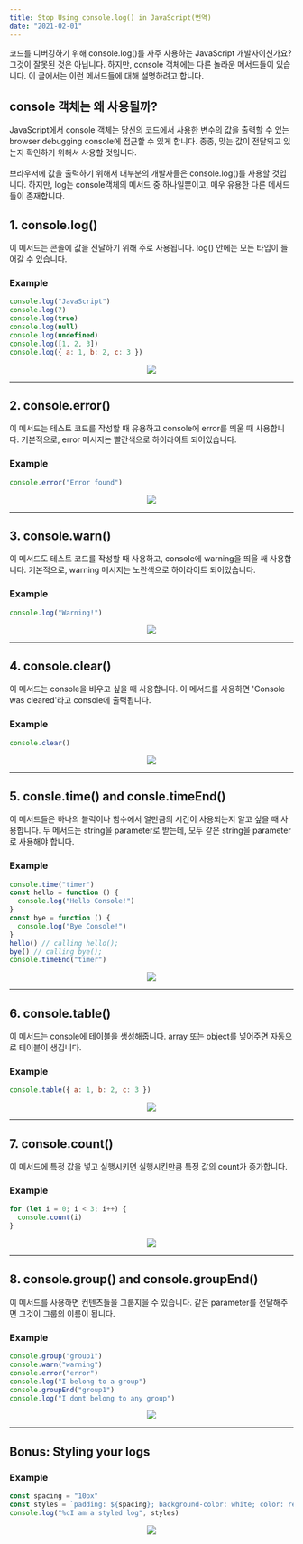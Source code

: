 ```yaml
---
title: Stop Using console.log() in JavaScript(번역)
date: "2021-02-01"
---
```


코드를 디버깅하기 위해 console.log()를 자주 사용하는 JavaScript 개발자이신가요? 그것이 잘못된 것은 아닙니다. 하지만, console 객체에는 다른 놀라운 메서드들이 있습니다. 이 글에서는 이런 메서드들에 대해 설명하려고 합니다.

## console 객체는 왜 사용될까?

JavaScript에서 console 객체는 당신의 코드에서 사용한 변수의 값을 출력할 수 있는 browser debugging console에 접근할 수 있게 합니다. 종종, 맞는 값이 전달되고 있는지 확인하기 위해서 사용할 것입니다.<br><br>
브라우저에 값을 출력하기 위해서 대부분의 개발자들은 console.log()를 사용할 것입니다. 하지만, log는 console객체의 메서드 중 하나일뿐이고, 매우 유용한 다른 메서드들이 존재합니다.

## 1. console.log()

이 메서드는 콘솔에 값을 전달하기 위해 주로 사용됩니다. log() 안에는 모든 타입이 들어갈 수 있습니다.

### Example

```js
console.log("JavaScript")
console.log(7)
console.log(true)
console.log(null)
console.log(undefined)
console.log([1, 2, 3])
console.log({ a: 1, b: 2, c: 3 })
```

<p align='center'>
  <img src='https://miro.medium.com/max/351/1*L0vaz4jpLViLIJ-oXr2o6Q.png'/>
</p>
<hr>

## 2. console.error()

이 메서드는 테스트 코드를 작성할 때 유용하고 console에 error를 띄울 때 사용합니다. 기본적으로, error 메시지는 빨간색으로 하이라이트 되어있습니다.

### Example

```js
console.error("Error found")
```

<p align='center'>
  <img src="https://miro.medium.com/max/346/1*bLNgJWF1wGx1NRd53mTYPw.png" />
</p>
<hr>

## 3. console.warn()

이 메서드도 테스트 코드를 작성할 때 사용하고, console에 warning을 띄울 쌔 사용합니다. 기본적으로, warning 메시지는 노란색으로 하이라이트 되어있습니다.

### Example

```js
console.log("Warning!")
```

<p align='center'>
  <img src="https://miro.medium.com/max/349/1*z61it_h7bxHF84T_DCATcA.png" />
</p>
<hr>

## 4. console.clear()

이 메서드는 console을 비우고 싶을 때 사용합니다. 이 메서드를 사용하면 'Console was cleared'라고 console에 출력됩니다.

### Example

```js
console.clear()
```

<p align='center'>
  <img src="https://miro.medium.com/max/348/1*xsLNlkO-m9L0KP3TF81MSQ.png" />
</p>
<hr>

## 5. consle.time() and consle.timeEnd()

이 메서드들은 하나의 블럭이나 함수에서 얼만큼의 시간이 사용되는지 알고 싶을 때 사용합니다. 두 메서드는 string을 parameter로 받는데, 모두 같은 string을 parameter로 사용해야 합니다.

### Example

```js
console.time("timer")
const hello = function () {
  console.log("Hello Console!")
}
const bye = function () {
  console.log("Bye Console!")
}
hello() // calling hello();
bye() // calling bye();
console.timeEnd("timer")
```

<p align='center'>
  <img src="https://miro.medium.com/max/346/1*S63BR8aOlGfYfAhgaR9TJw.png" />
</p>
<hr>

## 6. console.table()

이 메서드는 console에 테이블을 생성해줍니다. array 또는 object를 넣어주면 자동으로 테이블이 생깁니다.

### Example

```js
console.table({ a: 1, b: 2, c: 3 })
```

<p align='center'>
  <img src="https://miro.medium.com/max/470/1*emG1EeptLSHsLbR2ulPfKg.png" />
</p>
<hr>

## 7. console.count()

이 메서드에 특정 값을 넣고 실행시키면 실행시킨만큼 특정 값의 count가 증가합니다.

### Example

```js
for (let i = 0; i < 3; i++) {
  console.count(i)
}
```

<p align='center'>
  <img src="https://miro.medium.com/max/346/1*hfucVhBEtQBFjgzTv3QoFg.png" />
</p>
<hr>

## 8. console.group() and console.groupEnd()

이 메서드를 사용하면 컨텐츠들을 그룹지을 수 있습니다. 같은 parameter를 전달해주면 그것이 그룹의 이름이 됩니다.

### Example

```js
console.group("group1")
console.warn("warning")
console.error("error")
console.log("I belong to a group")
console.groupEnd("group1")
console.log("I dont belong to any group")
```

<p align='center'>
  <img src="https://miro.medium.com/max/349/1*Q_Ok_EnFSioEiNES7vpq3A.png" />
</p>
<hr>

## Bonus: Styling your logs

### Example

```js
const spacing = "10px"
const styles = `padding: ${spacing}; background-color: white; color: red; font-style: italic; border: 1px solid black; font-size: 2em;`
console.log("%cI am a styled log", styles)
```

<p align='center'>
  <img src="https://miro.medium.com/max/345/1*GgIhLJQK-_yV2FdLvV-u6A.png" />
</p>
